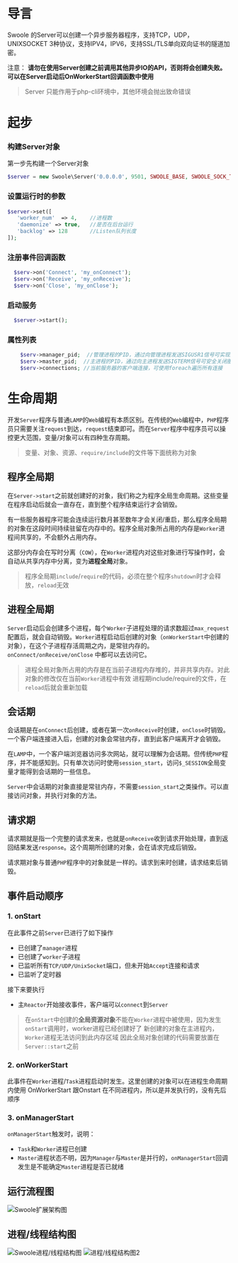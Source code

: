 # 导言
Swoole 的Server可以创建一个异步服务器程序，支持TCP，UDP，UNIXSOCKET 3种协议，支持IPV4，IPV6，支持SSL/TLS单向双向证书的隧道加密。

注意： **请勿在使用Server创建之前调用其他异步IO的API，否则将会创建失败。可以在Server启动后OnWorkerStart回调函数中使用**

 > Server 只能作用于php-cli环境中，其他环境会抛出致命错误

# 起步

### 构建Server对象
第一步先构建一个Server对象

```php
$server = new Swoole\Server('0.0.0.0', 9501, SWOOLE_BASE, SWOOLE_SOCK_TCP);
```

### 设置运行时的参数

```php
$server->set([
   'worker_num'  => 4,    //进程数
   'daemonize' => true,   //是否在后台运行
   'backlog' => 128       //Listen队列长度
]);
```

###  注册事件回调函数

```php
  $serv->on('Connect', 'my_onConnect');
  $serv->on('Receive', 'my_onReceive');
  $serv->on('Close', 'my_onClose');
```

### 启动服务

```php
  $server->start();
```

### 属性列表

```php
    $serv->manager_pid;  //管理进程的PID，通过向管理进程发送SIGUSR1信号可实现柔性重启
    $serv->master_pid;  //主进程的PID，通过向主进程发送SIGTERM信号可安全关闭服务器
    $serv->connections; //当前服务器的客户端连接，可使用foreach遍历所有连接
```


# 生命周期

开发`Server`程序与普通`LAMP`的`Web`编程有本质区别。在传统的`Web`编程中，`PHP`程序员只需要关注`request`到达，`request`结束即可。而在`Server`程序中程序员可以操控更大范围，变量/对象可以有四种生存周期。

> 变量、对象、资源、`require/include`的文件等下面统称为对象

## 程序全局期

在`Server->start`之前就创建好的对象，我们称之为程序全局生命周期。这些变量在程序启动后就会一直存在，直到整个程序结束运行才会销毁。

有一些服务器程序可能会连续运行数月甚至数年才会关闭/重启，那么程序全局期的对象在这段时间持续驻留在内存中的。程序全局对象所占用的内存是`Worker`进程间共享的，不会额外占用内存。

这部分内存会在写时分离（`COW`），在`Worker`进程内对这些对象进行写操作时，会自动从共享内存中分离，变为**进程全局**对象。

> 程序全局期`include`/`require`的代码，必须在整个程序`shutdown`时才会释放，`reload`无效

## 进程全局期

`Server`启动后会创建多个进程，每个`Worker`子进程处理的请求数超过`max_request`配置后，就会自动销毁。`Worker`进程启动后创建的对象（`onWorkerStart`中创建的对象），在这个子进程存活周期之内，是常驻内存的。`onConnect/onReceive/onClose` 中都可以去访问它。

> 进程全局对象所占用的内存是在当前子进程内存堆的，并非共享内存。对此对象的修改仅在当前`Worker`进程中有效
> 进程期include/require的文件，在`reload`后就会重新加载

## 会话期

会话期是在`onConnect`后创建，或者在第一次`onReceive`时创建，`onClose`时销毁。一个客户端连接进入后，创建的对象会常驻内存，直到此客户端离开才会销毁。

在`LAMP`中，一个客户端浏览器访问多次网站，就可以理解为会话期。但传统`PHP`程序，并不能感知到。只有单次访问时使用`session_start`，访问`$_SESSION`全局变量才能得到会话期的一些信息。

`Server`中会话期的对象直接是常驻内存，不需要`session_start`之类操作。可以直接访问对象，并执行对象的方法。

## 请求期

请求期就是指一个完整的请求发来，也就是`onReceive`收到请求开始处理，直到返回结果发送`response`。这个周期所创建的对象，会在请求完成后销毁。

请求期对象与普通`PHP`程序中的对象就是一样的。请求到来时创建，请求结束后销毁。

## 事件启动顺序

### 1. onStart

在此事件之前`Server`已进行了如下操作

*   已创建了`manager`进程
*   已创建了`worker`子进程
*   已监听所有`TCP/UDP/UnixSocket`端口，但未开始`Accept`连接和请求
*   已监听了定时器

接下来要执行

*   主`Reactor`开始接收事件，客户端可以`connect`到`Server`

> 在`onStart`中创建的**全局资源对象**不能在`Worker`进程中被使用，因为发生`onStart`调用时，worker进程已经创建好了
> 新创建的对象在主进程内，`Worker`进程无法访问到此内存区域
> 因此全局对象创建的代码需要放置在`Server::start`之前

### 2. onWorkerStart

此事件在`Worker`进程/`Task`进程启动时发生。这里创建的对象可以在进程生命周期内使用
OnWorkerStart 跟Onstart 在不同进程内，所以是并发执行的，没有先后顺序

### 3. onManagerStart

`onManagerStart`触发时，说明：

*   `Task`和`Worker`进程已创建
*   `Master`进程状态不明，因为`Manager`与`Master`是并行的，`onManagerStart`回调发生是不能确定`Master`进程是否已就绪


## 运行流程图

![Swoole扩展架构图](https://wiki.swoole.com/static/uploads/swoole.jpg)

## 进程/线程结构图

![Swoole进程/线程结构图](https://wiki.swoole.com/static/image/process.jpg) ![进程/线程结构图2](https://wiki.swoole.com/static/uploads/wiki/201808/03/635680420659.png "进程/线程结构图2")

